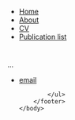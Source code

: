 
<!DOCTYPE html>
<html>
	<head>
		<title> Jongsuk Hong </title>
	</head>
	<body>
		<nav>
    		<ul>
        		<li><a href="/">Home</a></li>
	        	<li><a href="/about">About</a></li>
        		<li><a href="/cv">CV</a></li>
        		<li><a href="/pub">Publication list</a></li>
    		</ul>
		</nav>
		<div class="container">
    		<div class="blurb">
        		<h1></h1>
				<p>...</p>
    		</div><!-- /.blurb -->
		</div><!-- /.container -->
		<footer>
    		<ul>
        		<li><a href="mailto:jongsuk.hong@pku.edu.cn">email</a></li>
        	
			</ul>
		</footer>
	</body>
</html>
